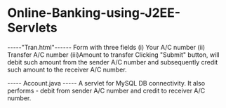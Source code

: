 # Online-Banking-using-J2EE-Servlets

-----"Tran.html"------
Form with three fields (i) Your A/C number (ii) Transfer A/C number (iii)Amount to transfer
Clicking "Submit" button, will debit such amount from the sender A/C number and subsequently credit such amount to the receiver A/C number.

----- Account.java -----
A servlet for MySQL DB connectivity.
It also performs - debit from sender A/C number and credit to receiver A/C number.
